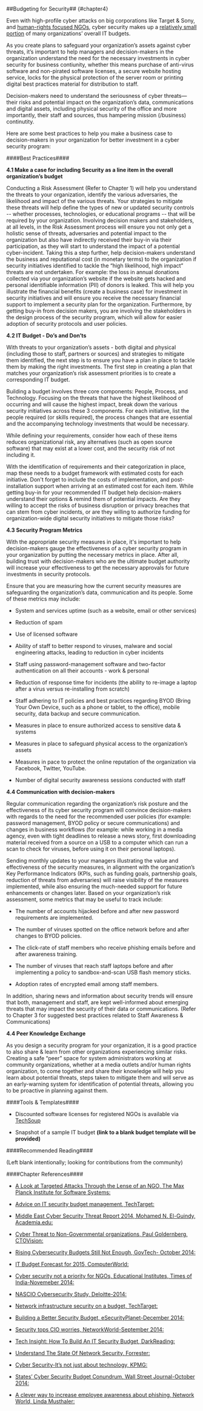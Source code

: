 ##Budgeting for Security## {#chapter4}

Even with high-profile cyber attacks on big corporations like Target & Sony, and [human-rights focused NGOs](http://www.computerworld.com/article/2846086/rights-groups-ngos-struggle-against-malware-attacks.html), cyber security makes up a [relatively small portion](http://www.govtech.com/security/Report-Rising-Cybersecurity-Budgets-Still-Not-Enough.html) of many organizations’ overall IT budgets.

As you create plans to safeguard your organization’s assets against cyber threats, it’s important to help managers and decision-makers in the organization understand the need for the necessary investments in cyber security for business contiunity, whether this means purchase of anti-virus software and non-pirated software licenses, a secure website hosting service, locks for the physical protection of the server room or printing digital best practices material for distribution to staff.

Decision-makers need to understand the seriousness of cyber threats—their risks and potential impact on the organization’s data, communications and digital assets, including physical security of the office and more importantly, their staff and sources, thus hampering mission (/business) continutity.

Here are some best practices to help you make a business case to decision-makers in your organization for better investment in a cyber security program:

####Best Practices####

**4.1 Make a case for including Security as a line item in the overall organization’s budget**

Conducting a Risk Assessment (Refer to Chapter 1) will help you understand the threats to your organization, identify the various adversaries, the likelihood and impact of the various threats. Your strategies to mitigate these threats will help define the types of new or updated security controls -- whether processes, technologies, or educational programs -- that will be required by your organization.
Involving decision makers and stakeholders, at all levels, in the Risk Assessment process will ensure you not only get a holistic sense of threats, adversaries and potential impact to the organization but also have indirectly received their buy-in via their participation, as they will start to understand the impact of a potential cyber-incident.
Taking this a step further, help decision-makers understand the business and reputational cost (in monetary terms) to the organization if security initiatives identified to tackle the “high likelihood, high impact” threats are not undertaken. For example: the loss in annual donations collected via your organization’s website if the website gets hacked and personal identifiable information (PII) of donors is leaked.
This will help you illustrate the financial benefits (create a business case) for investment in security initiatives and will ensure you receive the necessary financial support to implement a security plan for the organization.
Furthermore, by getting buy-in from decision makers, you are involving the stakeholders in the design process of the security program, which will allow for easier adoption of security protocols and user policies.

**4.2 IT Budget - Do’s and Don’ts**

With threats to your organization’s assets - both digital and physical (including those to staff, partners or sources) and strategies to mitigate them identified, the next step is to ensure you have a plan in place to tackle them by making the right investments. The first step in creating a plan that matches your organization’s risk assessment priorities is to create a corresponding IT budget.

Building a budget involves three core components: People, Process, and Technology. Focusing on the threats that have the highest likelihood of occurring and will cause the highest impact, break down the various security initiatives across these 3 components. For each initiative, list the people required (or skills required), the process changes that are essential and the accompanying technology investments that would be necessary.

While defining your requirements, consider how each of these items reduces organizational risk, any alternatives (such as open source software) that may exist at a lower cost, and the security risk of not including it.

With the identification of requirements and their categorization in place, map these needs to a budget framework with estimated costs for each initiative. Don't forget to include the costs of implementation, and post-installation support when arriving at an estimated cost for each item.
While getting buy-in for your recommended IT budget help decision-makers understand their options & remind them of potential impacts. Are they willing to accept the risks of business disruption or privacy breaches that can stem from cyber incidents, or are they willing to authorize funding for organization-wide digital security initiatives to mitigate those risks?

**4.3 Security Program Metrics**

With the appropriate security measures in place, it's important to help decision-makers gauge the effectiveness of a cyber security program in your organization by putting the necessary metrics in place. After all, building trust with decision-makers who are the ultimate budget authority will increase your effectiveness to get the necessary approvals for future investments in security protocols.

Ensure that you are measuring how the current security measures are safeguarding the organization’s data, communication and its people. Some of these metrics may include:

- System and services uptime (such as a website, email or other services)

- Reduction of spam

- Use of licensed software

- Ability of staff to better respond to viruses, malware and social engineering attacks, leading to reduction in cyber incidents

- Staff using password-management software and two-factor authentication on all their accounts - work & personal

- Reduction of response time for incidents (the ability to re-image a laptop after a virus versus re-installing from scratch)

- Staff adhering to IT policies and best practices regarding BYOD (Bring Your Own Device, such as a phone or tablet, to the office), mobile security, data backup and secure communication.

- Measures in place to ensure authorized access to sensitive data & systems

- Measures in place to safeguard physical access to the organization’s assets

- Measures in pace to protect the online reputation of the organization via Facebook, Twitter, YouTube.

- Number of digital security awareness sessions conducted with staff

**4.4 Communication with decision-makers**

Regular communication regarding the organization’s risk posture and the effectiveness of its cyber security program will convince decision-makers with regards to the need for the recommended user policies (for example: password management, BYOD policy or secure communications) and changes in business workflows (for example: while working in a media agency, even with tight deadlines to release a news story, first downloading material received from a source on a USB to a computer which can run a scan to check for viruses, before using it on their personal laptops).

Sending monthly updates to your managers illustrating the value and effectiveness of the security measures, in alignment with the organization’s Key Performance Indicators (KPIs, such as funding goals, partnership goals, reduction of threats from adversaries) will raise visibility of the measures implemented, while also ensuring the much-needed support for future enhancements or changes later. Based on your organization’s risk assessment, some metrics that may be useful to track include:

- The number of accounts hijacked before and after new password requirements are implemented.

- The number of viruses spotted on the office network before and after changes to BYOD policies.

- The click-rate of staff members who receive phishing emails before and after awareness training.

- The number of viruses that reach staff laptops before and after implementing a policy to sandbox-and-scan USB flash memory sticks.

- Adoption rates of encrypted email among staff members.

In addition, sharing news and information about security trends will ensure that both, management and staff, are kept well-informed about emerging threats that may impact the security of their data or communications. (Refer to Chapter 3 for suggested best practices related to Staff Awareness & Communications)

**4.4 Peer Knowledge Exchange**

As you design a security program for your organization, it is a good practice to also share & learn from other organizations experiencing similar risks. Creating a safe “peer” space for system administrators working at community organizations, whether at a media outlets and/or human rights organization, to come together and share their knowledge will help you learn about potential threats, steps taken to mitigate them and will serve as an early-warning system for identification of potential threats, allowing you to be proactive in planning against them.

####Tools & Templates####

- Discounted software licenses for registered NGOs is available via [TechSoup](http://www.techsoup.org/)

- Snapshot of a sample IT budget **(link to a blank budget template will be provided)**

####Recommended Reading####

(Left blank intentionally; looking for contributions from the community)

####Chapter References####

- [A Look at Targeted Attacks Through the Lense of an NGO, The Max Planck Institute for Software Systems:](https://www.mpi-sws.org/~stevens/pubs/sec14.pdf)

- [Advice on IT security budget management, TechTarget:](http://searchsecurity.techtarget.com/Advice-on-IT-security-budget-management)

- [Middle East Cyber Security Threat Report 2014, Mohamed N. El-Guindy, Academia.edu:](http://www.academia.edu/5522905/Middle_East_Cyber_Security_Threat_Report_2014)

- [Cyber Threat to Non-Governmental organizations, Paul Goldernberg, CTOVision:](https://ctovision.com/2013/10/cyber-threat-non-governmental-organizations/)

- [Rising Cybersecurity Budgets Still Not Enough, GovTech- October 2014:](http://www.govtech.com/security/Report-Rising-Cybersecurity-Budgets-Still-Not-Enough.html)

- [IT Budget Forecast for 2015, ComputerWorld:](http://www.computerworld.com/article/2840907/forecast-2015-it-spending-on-an-upswing.html)

- [Cyber security not a priority for NGOs, Educational Institutes, Times of India-Novemeber 2014:](http://timesofindia.indiatimes.com/city/nagpur/Cyber-security-not-a-priority-for-NGOs-educational-institutes/articleshow/45289714.cms)

- [NASCIO Cybersecurity Study, Deloitte-2014:](http://www.nascio.org/publications/documents/Deloitte-NASCIOCybersecurityStudy_2014.pdf)

- [Network infrastructure security on a budget, TechTarget:](http://searchmidmarketsecurity.techtarget.com/guide/Network-infrastructure-security-on-a-budget)

- [Building a Better Security Budget, eSecurityPlanet-December 2014:](http://www.esecurityplanet.com/network-security/building-a-better-security-budget.html)

- [Security tops CIO worries, NetworkWorld-September 2014:](http://www.networkworld.com/article/2605900/data-center/security-tops-cio-worries-it-budgets-turnover-on-the-rise.html)

- [Tech Insight: How To Build An IT Security Budget, DarkReading:](http://www.darkreading.com/tech-insight-how-to-build-an-it-security-budget/d/d-id/1139084)

- [Understand The State Of Network Security, Forrester:](https://www.forrester.com/Understand+The+State+Of+Network+Security+2014+To+2015/fulltext/-/E-RES119025)

- [Cyber Security-It’s not just about technology, KPMG:](http://www.kpmg.com/Global/en/IssuesAndInsights/ArticlesPublications/Documents/cyber-security-not-just-technology.pdf)

- [States’ Cyber Security Budget Conundrum, Wall Street Journal-October 2014:](http://deloitte.wsj.com/cio/2014/10/30/states-cyber-security-budget-conundrum/)

- [A clever way to increase employee awareness about phishing, Network World, Linda Musthaler:](http://www.networkworld.com/article/2273153/lan-wan/a-clever-way-to-increase-employee-awareness-about-phishing.html)
